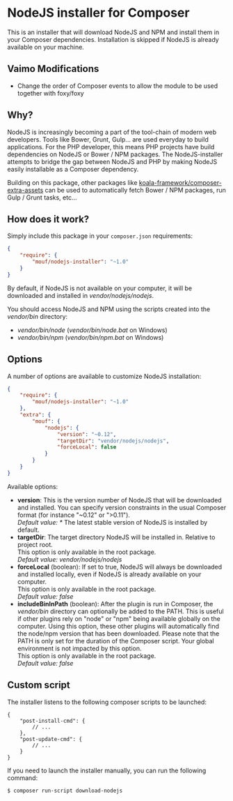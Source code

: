 NodeJS installer for Composer
=============================

This is an installer that will download NodeJS and NPM and install them in your Composer dependencies.
Installation is skipped if NodeJS is already available on your machine.

Vaimo Modifications
-------------------

* Change the order of Composer events to allow the module to be used together with foxy/foxy

Why?
----

NodeJS is increasingly becoming a part of the tool-chain of modern web developers. Tools like Bower, Grunt, Gulp... are
used everyday to build applications. For the PHP developer, this means PHP projects have build dependencies on NodeJS
or Bower / NPM packages. The NodeJS-installer attempts to bridge the gap between NodeJS and PHP by making NodeJS easily 
installable as a Composer dependency.

Building on this package, other packages like [koala-framework/composer-extra-assets](https://github.com/koala-framework/composer-extra-assets)
can be used to automatically fetch Bower / NPM packages, run Gulp / Grunt tasks, etc...

How does it work?
-----------------

Simply include this package in your `composer.json` requirements:

```json
{
    "require": {
        "mouf/nodejs-installer": "~1.0"
    }
}
```

By default, if NodeJS is not available on your computer, it will be downloaded and installed in *vendor/nodejs/nodejs*.

You should access NodeJS and NPM using the scripts created into the *vendor/bin* directory:

- *vendor/bin/node* (*vendor/bin/node.bat* on Windows)
- *vendor/bin/npm* (*vendor/bin/npm.bat* on Windows)

Options
-------

A number of options are available to customize NodeJS installation:


```json
{
    "require": {
        "mouf/nodejs-installer": "~1.0"
    },
    "extra": {
        "mouf": {
            "nodejs": {
                "version": "~0.12",
                "targetDir": "vendor/nodejs/nodejs",
                "forceLocal": false
            }
        }
    }
}
```

Available options:

- **version**: This is the version number of NodeJS that will be downloaded and installed.
  You can specify version constraints in the usual Composer format (for instance "~0.12" or ">0.11").  
  _Default value: *_ The latest stable version of NodeJS is installed by default.
- **targetDir**: The target directory NodeJS will be installed in. Relative to project root.  
  This option is only available in the root package.  
  *Default value: vendor/nodejs/nodejs*
- **forceLocal** (boolean): If set to true, NodeJS will always be downloaded and installed locally, even if NodeJS
  is already available on your computer.  
  This option is only available in the root package.  
  *Default value: false*
- **includeBinInPath** (boolean): After the plugin is run in Composer, the *vendor/bin* directory can optionally be 
  added to the PATH. This is useful if other plugins rely on "node" or "npm" being available globally on the 
  computer. Using this option, these other plugins will automatically find the node/npm version that has been 
  downloaded. Please note that the PATH is only set for the duration of the Composer script. Your global environment
  is not impacted by this option.  
  This option is only available in the root package.  
  *Default value: false*


Custom script
-------------

The installer listens to the following composer scripts to be launched:
```
{
    "post-install-cmd": {
        // ...
    },
    "post-update-cmd": {
        // ...
    }
}
```

If you need to launch the installer manually, you can run the following command:
```
$ composer run-script download-nodejs
```
